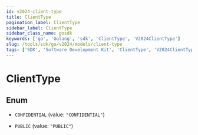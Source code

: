 ```yaml
---
id: v2024-client-type
title: ClientType
pagination_label: ClientType
sidebar_label: ClientType
sidebar_class_name: gosdk
keywords: ['go', 'Golang', 'sdk', 'ClientType', 'V2024ClientType'] 
slug: /tools/sdk/go/v2024/models/client-type
tags: ['SDK', 'Software Development Kit', 'ClientType', 'V2024ClientType']
---
```


# ClientType

## Enum


* `CONFIDENTIAL` (value: `"CONFIDENTIAL"`)

* `PUBLIC` (value: `"PUBLIC"`)


